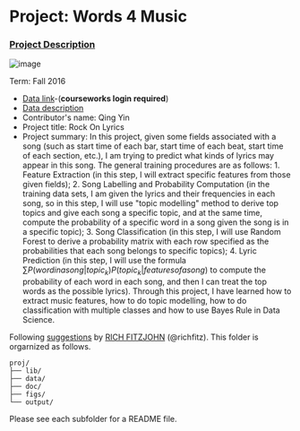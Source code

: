 # Project: Words 4 Music

### [Project Description](doc/Project4_desc.md)

![image](http://cdn.newsapi.com.au/image/v1/f7131c018870330120dbe4b73bb7695c?width=650)

Term: Fall 2016

+ [Data link](https://courseworks2.columbia.edu/courses/11849/files/folder/Project_Files?preview=763391)-(**courseworks login required**)
+ [Data description](doc/readme.md)
+ Contributor's name: Qing Yin
+ Project title: Rock On Lyrics
+ Project summary: In this project, given some fields associated with a song (such as start time of each bar, start time of each beat, start time of each section, etc.), I am trying to predict what kinds of lyrics may appear in this song. The general training procedures are as follows: 1. Feature Extraction (in this step, I will extract specific features from those given fields); 2. Song Labelling and Probability Computation (in the training data sets, I am given the lyrics and their frequencies in each song, so in this step, I will use "topic modelling" method to derive top topics and give each song a specific topic, and at the same time, compute the probability of a specific word in a song given the song is in a specific topic); 3. Song Classification (in this step, I will use Random Forest to derive a probability matrix with each row specified as the probabilities that each song belongs to specific topics); 4. Lyric Prediction (in this step, I will use the formula $\sum P(word in a song|topic_k)P(topic_k|features of a song)$ to compute the probability of each word in each song, and then I can treat the top words as the possible lyrics). Through this project, I have learned how to extract music features, how to do topic modelling, how to do classification with multiple classes and how to use Bayes Rule in Data Science. 
	
Following [suggestions](http://nicercode.github.io/blog/2013-04-05-projects/) by [RICH FITZJOHN](http://nicercode.github.io/about/#Team) (@richfitz). This folder is orgarnized as follows.

```
proj/
├── lib/
├── data/
├── doc/
├── figs/
└── output/
```

Please see each subfolder for a README file.
